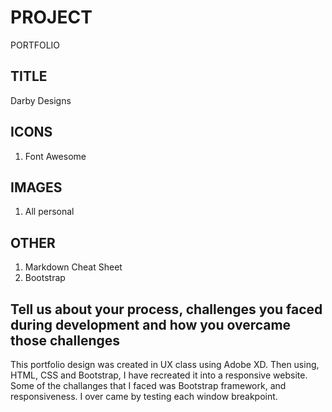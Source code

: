 
# PROJECT

PORTFOLIO

## TITLE

Darby Designs

## ICONS

1. Font Awesome

## IMAGES

1. All personal

## OTHER

1. Markdown Cheat Sheet
2. Bootstrap

## Tell us about your process, challenges you faced during development and how you overcame those challenges

This portfolio design was created in UX class using Adobe XD. Then using, HTML, CSS and Bootstrap, I have recreated it into a responsive website. Some of the challanges that I faced was Bootstrap framework, and responsiveness. I over came by testing each window breakpoint.
